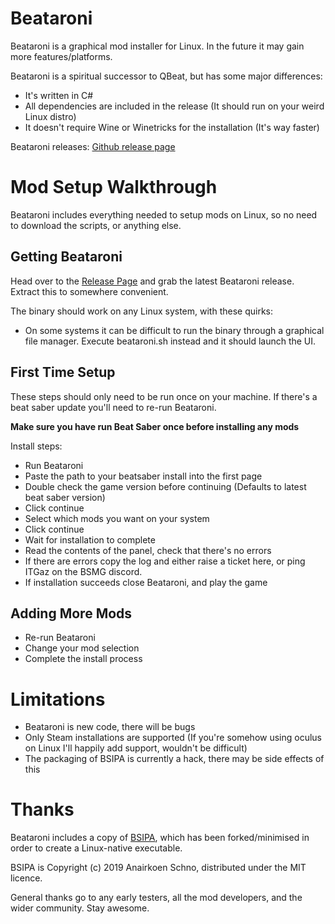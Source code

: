 # Beataroni
Beataroni is a graphical mod installer for Linux. In the future it may gain more features/platforms.

Beataroni is a spiritual successor to QBeat, but has some major differences:
* It's written in C#
* All dependencies are included in the release (It should run on your weird Linux distro)
* It doesn't require Wine or Winetricks for the installation (It's way faster)

Beataroni releases: [Github release page](https://github.com/geefr/beatsaber-linux-goodies/releases) 

# Mod Setup Walkthrough
Beataroni includes everything needed to setup mods on Linux, so no need to download the scripts, or anything else.

## Getting Beataroni
Head over to the [Release Page](https://github.com/geefr/beatsaber-linux-goodies/releases)  and grab the latest Beataroni release. Extract this to somewhere convenient.

The binary should work on any Linux system, with these quirks:
* On some systems it can be difficult to run the binary through a graphical file manager. Execute beataroni.sh instead and it should launch the UI.

## First Time Setup
These steps should only need to be run once on your machine.
If there's a beat saber update you'll need to re-run Beataroni.

**Make sure you have run Beat Saber once before installing any mods**

Install steps:
* Run Beataroni
* Paste the path to your beatsaber install into the first page
* Double check the game version before continuing (Defaults to latest beat saber version)
* Click continue
* Select which mods you want on your system
* Click continue
* Wait for installation to complete
* Read the contents of the panel, check that there's no errors
* If there are errors copy the log and either raise a ticket here, or ping ITGaz on the BSMG discord.
* If installation succeeds close Beataroni, and play the game

## Adding More Mods
* Re-run Beataroni
* Change your mod selection
* Complete the install process

# Limitations
* Beataroni is new code, there will be bugs
* Only Steam installations are supported (If you're somehow using oculus on Linux I'll happily add support, wouldn't be difficult)
* The packaging of BSIPA is currently a hack, there may be side effects of this

# Thanks
Beataroni includes a copy of [BSIPA](https://github.com/bsmg/BeatSaber-IPA-Reloaded), which has been forked/minimised in order to create a Linux-native executable.

BSIPA is Copyright (c) 2019 Anairkoen Schno, distributed under the MIT licence.

General thanks go to any early testers, all the mod developers, and the wider community. Stay awesome.
